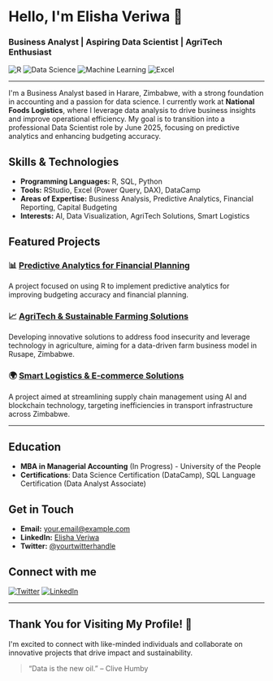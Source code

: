# Hello, I'm Elisha Veriwa 👋
### Business Analyst | Aspiring Data Scientist | AgriTech Enthusiast

![R](https://img.shields.io/badge/R-276DC3?style=flat&logo=R&logoColor=white)
![Data Science](https://img.shields.io/badge/Data%20Science-000000?style=flat&logo=data%20science)
![Machine Learning](https://img.shields.io/badge/Machine%20Learning-FFCA28?style=flat&logo=TensorFlow&logoColor=white)
![Excel](https://img.shields.io/badge/Excel-217346?style=flat&logo=microsoft%20excel&logoColor=white)

---

I'm a Business Analyst based in Harare, Zimbabwe, with a strong foundation in accounting and a passion for data science. I currently work at **National Foods Logistics**, where I leverage data analysis to drive business insights and improve operational efficiency. My goal is to transition into a professional Data Scientist role by June 2025, focusing on predictive analytics and enhancing budgeting accuracy.

## Skills & Technologies
- **Programming Languages:** R, SQL, Python
- **Tools:** RStudio, Excel (Power Query, DAX), DataCamp
- **Areas of Expertise:** Business Analysis, Predictive Analytics, Financial Reporting, Capital Budgeting
- **Interests:** AI, Data Visualization, AgriTech Solutions, Smart Logistics

## Featured Projects

### 📊 [Predictive Analytics for Financial Planning](https://github.com/yourusername/project1)
A project focused on using R to implement predictive analytics for improving budgeting accuracy and financial planning.

### 📈 [AgriTech & Sustainable Farming Solutions](https://github.com/yourusername/project2)
Developing innovative solutions to address food insecurity and leverage technology in agriculture, aiming for a data-driven farm business model in Rusape, Zimbabwe.

### 🌍 [Smart Logistics & E-commerce Solutions](https://github.com/yourusername/project3)
A project aimed at streamlining supply chain management using AI and blockchain technology, targeting inefficiencies in transport infrastructure across Zimbabwe.

---

## Education
- **MBA in Managerial Accounting** (In Progress) - University of the People
- **Certifications**: Data Science Certification (DataCamp), SQL Language Certification (Data Analyst Associate)

## Get in Touch
- **Email:** [your.email@example.com](mailto:your.email@example.com)
- **LinkedIn:** [Elisha Veriwa](https://www.linkedin.com/in/elishaveriwa)
- **Twitter:** [@yourtwitterhandle](https://twitter.com/yourtwitterhandle)

## Connect with me
[![Twitter](https://img.shields.io/badge/Twitter-1DA1F2?style=flat&logo=twitter&logoColor=white)](https://twitter.com/yourtwitterhandle)
[![LinkedIn](https://img.shields.io/badge/LinkedIn-0A66C2?style=flat&logo=linkedin&logoColor=white)](https://www.linkedin.com/in/elishaveriwa)

---

## Thank You for Visiting My Profile! 🚀
I'm excited to connect with like-minded individuals and collaborate on innovative projects that drive impact and sustainability. 

> “Data is the new oil.” – Clive Humby
